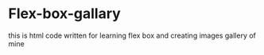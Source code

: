 # Flex-box-gallary
this is html code written for learning flex box and creating images gallery of mine 
